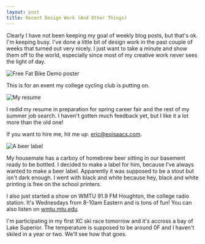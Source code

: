 ```yaml
---
layout: post
title: Recent Design Work (And Other Things)
---
```


Clearly I have not been keeping my goal of weekly blog posts, but that's ok. I'm keeping busy. I've done a little bit of design work in the past couple of weeks that turned out very nicely. I just want to take a minute and show them off to the world, especially since most of my creative work never sees the light of day.

![Free Fat Bike Demo poster](http://eoisaacs.github.io/images/2015-02-13/img01.png)

This is for an event my college cycling club is putting on.

![My resume](http://eoisaacs.github.io/images/2015-02-13/img02.png)

I redid my resume in preparation for spring career fair and the rest of my summer job search. I haven't gotten much feedback yet, but I like it a lot more than the old one!

If you want to hire me, hit me up. <a href="mailto:eric@eoisaacs.com" target="_blank">eric@eoisaacs.com</a>.

![A beer label](http://eoisaacs.github.io/images/2015-02-13/img03.png)

My housemate has a carboy of homebrew beer sitting in our basement ready to be bottled. I decided to make a label for him, because I've always wanted to make a beer label. Apparently it was supposed to be a stout but isn't dark enough. I went with black and white because hey, black and white printing is free on the school printers.

I also just started a show on WMTU 91.9 FM Houghton, the college radio station. It's Wednesdays from 8-10am Eastern and is tons of fun! You can also listen on <a href="http://wmtu.mtu.edu" target="_blank">wmtu.mtu.edu</a>.

I'm participating in my first XC ski race tomorrow and it's accross a bay of Lake Superior. The temperature is supposed to be around 0F and I haven't skiied in a year or two. We'll see how that goes.